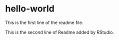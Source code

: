 # hello-world

This is the first line of the readme file.

This is the second line of Readme added by RStudio.
